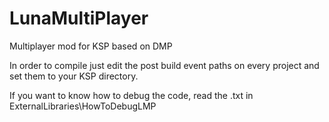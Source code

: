 # LunaMultiPlayer
Multiplayer mod for KSP based on DMP

In order to compile just edit the post build event paths on every project and set them to your KSP directory.

If you want to know how to debug the code, read the .txt in ExternalLibraries\HowToDebugLMP

